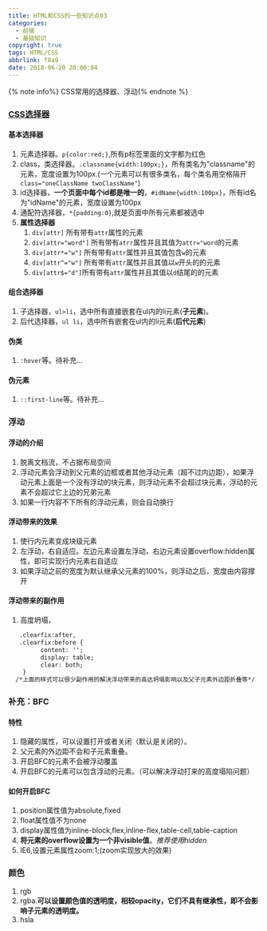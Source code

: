 ```yaml
---
title: HTML和CSS的一些知识点03
categories:
  - 前端
  - 基础知识
copyright: true
tags: HTML/CSS
abbrlink: f8a9
date: 2018-06-20 20:00:04
---
```


{% note info%} CSS常用的选择器、浮动{% endnote %}

<!-- more -->

### [CSS选择器](https://developer.mozilla.org/zh-CN/docs/Web/CSS/CSS_Selectors)

#### 基本选择器

1. 元素选择器。`p{color:red;}`,所有p标签里面的文字都为红色
2. class，类选择器。`.classname{width:100px;}`，所有类名为"classname"的元素，宽度设置为100px.(一个元素可以有很多类名，每个类名用空格隔开`class="oneClassName twoClassName"`)
3. id选择器，**一个页面中每个id都是唯一的**，`#idName{width:100px}`，所有id名为"idName"的元素，宽度设置为100px
4. 通配符选择器，`*{padding:0}`,就是页面中所有元素都被选中
5. **属性选择器**
   1. `div[attr]` 所有带有`attr`属性的元素
   2. `div[attr="word"]` 所有带有`atrr`属性并且其值为`attr="word`的元素
   3. `div[attr*="w"]` 所有带有`attr`属性并且其值包含`w`的元素
   4. `div[attr^="w"]` 所有带有`attr`属性并且其值以`w`开头的的元素
   5. `div[attr$="d"]`所有带有`attr`属性并且其值以`d`结尾的的元素

#### 组合选择器

1. 子选择器，`ul>li`，选中所有直接嵌套在ul内的li元素(**子元素**)。
2. 后代选择器，`ul li`，选中所有嵌套在ul内的li元素(**后代元素**)

#### 伪类

1. `:hover`等。待补充...

#### 伪元素

1. `::first-line`等。待补充...

### 浮动

####  浮动的介绍

   1. 脱离文档流，不占据布局空间
   2. 浮动元素会浮动到父元素的边框或者其他浮动元素（超不过内边距），如果浮动元素上面是一个没有浮动的块元素，则浮动元素不会超过块元素，浮动的元素不会超过它上边的兄弟元素
   3. 如果一行内容不下所有的浮动元素，则会自动换行

#### 浮动带来的效果

   1. 使行内元素变成块级元素
   2. 左浮动，右自适应。左边元素设置左浮动，右边元素设置overflow:hidden属性，即可实现行内元素右自适应
   3. 如果浮动之前的宽度为默认继承父元素的100%，则浮动之后，宽度由内容撑开

#### 浮动带来的副作用

   1. 高度坍塌，
   ```html
      .clearfix:after,
      .clearfix:before {
        	content: '';
        	display: table;
        	clear: both;
       }      
     /*上面的样式可以很少副作用的解决浮动带来的高达坍塌影响以及父子元素外边距折叠等*/   
   ```



### 补充：BFC

#### 特性
1. 隐藏的属性，可以设置打开或者关闭（默认是关闭的）。
2. 父元素的外边距不会和子元素重叠。
3. 开启BFC的元素不会被浮动覆盖
4. 开启BFC的元素可以包含浮动的元素。（可以解决浮动打来的高度塌陷问题）

#### 如何开启BFC

1. position属性值为absolute,fixed
2. float属性值不为none
3. display属性值为inline-block,flex,inline-flex,table-cell,table-caption
4. **将元素的overflow设置为一个非visible值**。*推荐使用hidden*
5. IE6,设置元素属性zoom:1;(zoom实现放大的效果)

### 颜色

1. rgb
2. rgba.**可以设置颜色值的透明度，相较opacity，它们不具有继承性，即不会影响子元素的透明度。**
3. hsla

